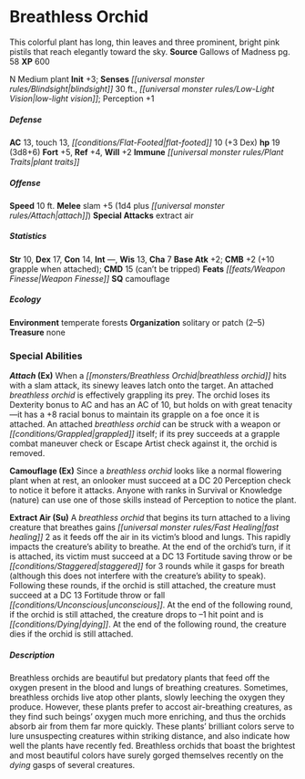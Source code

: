 ﻿---
cssclass: [monsters]
title1: Breathless Orchid
desc_short: This colorful plant has long, thin leaves and three prominent, bright
  pink pistils that reach elegantly toward the sky.
title2: Breathless Orchid
CR: 2
sources:
- name: Gallows of Madness
  page: 58
  link: http://paizo.com/products/btpy9nfu/discuss&page=last?Pathfinder-Module-Gallows-of-Madness
XP: 600
alignment: N
size: Medium
type: plant
initiative:
  bonus: 3
senses:
  blindsight: 30
  low-light vision: true
AC:
  AC: 13
  touch: 13
  flat_footed: 10
  components:
    dex: 3
HP:
  HP: 19
  long: 3d8+6
saves:
  fort: 5
  ref: 4
  will: 2
immunities:
- plant traits
speeds:
  base: 10
attacks:
  melee:
  - - text: slam +5 (1d4 plus attach)
      entries:
      - - damage: 1d4
        - effect: attach
      attack: slam
      bonus:
      - 5
  special:
  - extract air
ability_scores:
  STR: 10
  DEX: 17
  CON: 14
  INT:
  WIS: 13
  CHA: 7
BAB: 2
CMB: 2
CMB_other: +10 grapple when attached
CMD: 15
CMD_other: can't be tripped
feats:
- is_bonus: true
  name: Weapon Finesse
skills: {}
special_qualities:
- camouflage
ecology:
  environment: temperate forests
  organization: solitary or patch (2-5)
  treasure_type: none
special_abilities:
  Attach (Ex): When a breathless orchid hits with a slam attack, its sinewy leaves
    latch onto the target. An attached breathless orchid is effectively grappling
    its prey. The orchid loses its Dexterity bonus to AC and has an AC of 10, but
    holds on with great tenacity-it has a +8 racial bonus to maintain its grapple
    on a foe once it is attached. An attached breathless orchid can be struck with
    a weapon or grappled itself; if its prey succeeds at a grapple combat maneuver
    check or Escape Artist check against it, the orchid is removed.
  Camouflage (Ex): Since a breathless orchid looks like a normal flowering plant when
    at rest, an onlooker must succeed at a DC 20 Perception check to notice it before
    it attacks. Anyone with ranks in Survival or Knowledge (nature) can use one of
    those skills instead of Perception to notice the plant.
  Extract Air (Su): A breathless orchid that begins its turn attached to a living
    creature that breathes gains fast healing 2 as it feeds off the air in its victim's
    blood and lungs. This rapidly impacts the creature's ability to breathe. At the
    end of the orchid's turn, if it is attached, its victim must succeed at a DC 13
    Fortitude saving throw or be staggered for 3 rounds while it gasps for breath
    (although this does not interfere with the creature's ability to speak). Following
    these rounds, if the orchid is still attached, the creature must succeed at a
    DC 13 Fortitude throw or fall unconscious. At the end of the following round,
    if the orchid is still attached, the creature drops to -1 hit point and is dying.
    At the end of the following round, the creature dies if the orchid is still attached.
desc_long: Breathless orchids are beautiful but predatory plants that feed off the
  oxygen present in the blood and lungs of breathing creatures. Sometimes, breathless
  orchids live atop other plants, slowly leeching the oxygen they produce. However,
  these plants prefer to accost air-breathing creatures, as they find such beings'
  oxygen much more enriching, and thus the orchids absorb air from them far more quickly.
  These plants' brilliant colors serve to lure unsuspecting creatures within striking
  distance, and also indicate how well the plants have recently fed. Breathless orchids
  that boast the brightest and most beautiful colors have surely gorged themselves
  recently on the dying gasps of several creatures.

---

# Breathless Orchid
This colorful plant has long, thin leaves and three prominent, bright pink pistils that reach elegantly toward the sky.
**Source** Gallows of Madness pg. 58
**XP** 600

N Medium plant
**Init** +3; **Senses** _[[universal monster rules/Blindsight|blindsight]]_ 30 ft., _[[universal monster rules/Low-Light Vision|low-light vision]]_; Perception +1

##### Defense

**AC** 13, touch 13, _[[conditions/Flat-Footed|flat-footed]]_ 10 (+3 Dex)
**hp** 19 (3d8+6)
**Fort** +5, **Ref** +4, **Will** +2
**Immune** _[[universal monster rules/Plant Traits|plant traits]]_

##### Offense
**Speed** 10 ft.
**Melee** slam +5 (1d4 plus _[[universal monster rules/Attach|attach]]_)
**Special Attacks** extract air

##### Statistics
**Str** 10, **Dex** 17, **Con** 14, **Int** —, **Wis** 13, **Cha** 7
**Base Atk** +2; **CMB** +2 (+10 grapple when attached); **CMD** 15 (can’t be tripped)
**Feats** _[[feats/Weapon Finesse|Weapon Finesse]]_
**SQ** camouflage

##### Ecology

**Environment** temperate forests
**Organization** solitary or patch (2–5)
**Treasure** none

### Special Abilities

**_Attach_ (Ex)** When a _[[monsters/Breathless Orchid|breathless orchid]]_ hits with a slam attack, its sinewy leaves latch onto the target. An attached _breathless orchid_ is effectively grappling its prey. The orchid loses its Dexterity bonus to AC and has an AC of 10, but holds on with great tenacity—it has a +8 racial bonus to maintain its grapple on a foe once it is attached. An attached _breathless orchid_ can be struck with a weapon or _[[conditions/Grappled|grappled]]_ itself; if its prey succeeds at a grapple combat maneuver check or Escape Artist check against it, the orchid is removed.

**Camouflage (Ex)** Since a _breathless orchid_ looks like a normal flowering plant when at rest, an onlooker must succeed at a DC 20 Perception check to notice it before it attacks. Anyone with ranks in Survival or Knowledge (nature) can use one of those skills instead of Perception to notice the plant.

**Extract Air (Su)** A _breathless orchid_ that begins its turn attached to a living creature that breathes gains _[[universal monster rules/Fast Healing|fast healing]]_ 2 as it feeds off the air in its victim’s blood and lungs. This rapidly impacts the creature’s ability to breathe. At the end of the orchid’s turn, if it is attached, its victim must succeed at a DC 13 Fortitude saving throw or be _[[conditions/Staggered|staggered]]_ for 3 rounds while it gasps for breath (although this does not interfere with the creature’s ability to speak). Following these rounds, if the orchid is still attached, the creature must succeed at a DC 13 Fortitude throw or fall _[[conditions/Unconscious|unconscious]]_. At the end of the following round, if the orchid is still attached, the creature drops to –1 hit point and is _[[conditions/Dying|dying]]_. At the end of the following round, the creature dies if the orchid is still attached.

##### Description

Breathless orchids are beautiful but predatory plants that feed off the oxygen present in the blood and lungs of breathing creatures. Sometimes, breathless orchids live atop other plants, slowly leeching the oxygen they produce. However, these plants prefer to accost air-breathing creatures, as they find such beings’ oxygen much more enriching, and thus the orchids absorb air from them far more quickly. These plants’ brilliant colors serve to lure unsuspecting creatures within striking distance, and also indicate how well the plants have recently fed. Breathless orchids that boast the brightest and most beautiful colors have surely gorged themselves recently on the _dying_ gasps of several creatures.